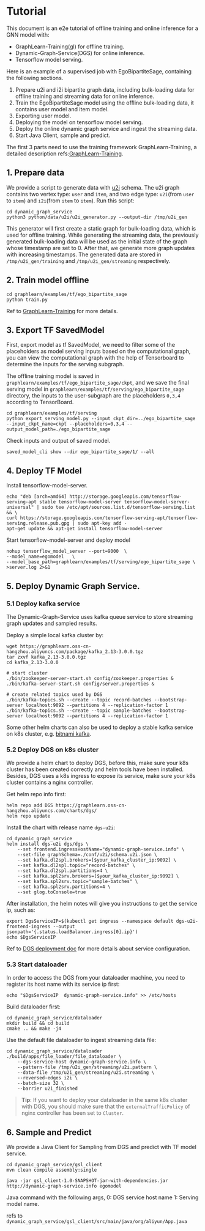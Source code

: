 # Tutorial

This document is an e2e tutorial of offline training and online inference for a GNN model with:
  - GraphLearn-Training(gl) for offline training.
  - Dynamic-Graph-Service(DGS) for online inference.
  - Tensorflow model serving.

Here is an example of a supervised job with EgoBipartiteSage, containing the following sections.
1. Prepare u2i and i2i bipartite graph data, including bulk-loading data for offline training and streaming data for online inference.
2. Train the EgoBipartiteSage model using the offline bulk-loading data, it contains user model and item model.
3. Exporting user model.
4. Deploying the model on tensorflow model serving.
5. Deploy the online dynamic graph service and ingest the streaming data.
6. Start Java Client, sample and predict.

The first 3 parts need to use the training framework GraphLearn-Training, a detailed description refs:[GraphLearn-Training](../gl/intro.md).

## 1. Prepare data

We provide a script to generate data with [u2i](https://github.com/alibaba/graph-learn/blob/master/dynamic_graph_service/conf/u2i/schema.u2i.json) schema.
The u2i graph contains two vertex type: `user` and `item`, and two edge type: `u2i`(from `user` to `item`) and `i2i`(from `item` to `item`).
Run this script:

```shell
cd dynamic_graph_service
python3 python/data/u2i/u2i_generator.py --output-dir /tmp/u2i_gen
```

This generator will first create a static graph for bulk-loading data, which is used for offline training.
While generating the streaming data, the previously generated bulk-loading data will be used as the initial state
of the graph whose timestamp are set to 0. After that, we generate more graph updates with increasing timestamps.
The generated data are stored in `/tmp/u2i_gen/training` and `/tmp/u2i_gen/streaming` respectively.


## 2. Train model offline

```shell
cd graphlearn/examples/tf/ego_bipartite_sage
python train.py
```

Ref to [GraphLearn-Training](../gl/intro.md) for more details.


## 3. Export TF SavedModel


First, export model as tf SavedModel, we need to filter some of the placeholders as model serving inputs based on the
computational graph, you can view the computational graph with the help of Tensorboard to determine the inputs for the
serving subgraph.

The offline training model is saved in `graphlearn/examples/tf/ego_bipartite_sage/ckpt`, and we save the final serving model in
`graphlearn/examples/tf/serving/ego_bipartite_sage` directory, the inputs to the user-subgraph are the placeholders `0,3,4` according to TensorBoard.

```shell
cd graphlearn/examples/tf/serving
python export_serving_model.py --input_ckpt_dir=../ego_bipartite_sage --input_ckpt_name=ckpt --placeholders=0,3,4 --output_model_path=./ego_bipartite_sage
```

Check inputs and output of saved model.
```shell
saved_model_cli show --dir ego_bipartite_sage/1/ --all
```

## 4. Deploy TF Model

Install tensorflow-model-server.

```shell
echo "deb [arch=amd64] http://storage.googleapis.com/tensorflow-serving-apt stable tensorflow-model-server tensorflow-model-server-universal" | sudo tee /etc/apt/sources.list.d/tensorflow-serving.list && \
curl https://storage.googleapis.com/tensorflow-serving-apt/tensorflow-serving.release.pub.gpg | sudo apt-key add -
apt-get update && apt-get install tensorflow-model-server
```

Start tensorflow-model-server and deploy model

```shell
nohup tensorflow_model_server --port=9000  \
--model_name=egomodel   \
--model_base_path=graphlearn/examples/tf/serving/ego_bipartite_sage \
>server.log 2>&1
```

## 5. Deploy Dynamic Graph Service.

### 5.1 Deploy kafka service
The Dynamic-Graph-Service uses kafka queue service to store streaming graph updates and sampled results.

Deploy a simple local kafka cluster by:
```shell
wget https://graphlearn.oss-cn-hangzhou.aliyuncs.com/package/kafka_2.13-3.0.0.tgz
tar zxvf kafka_2.13-3.0.0.tgz
cd kafka_2.13-3.0.0

# start cluster
./bin/zookeeper-server-start.sh config/zookeeper.properties &
./bin/kafka-server-start.sh config/server.properties &

# create related topics used by DGS
./bin/kafka-topics.sh --create --topic record-batches --bootstrap-server localhost:9092 --partitions 4 --replication-factor 1
./bin/kafka-topics.sh --create --topic sample-batches --bootstrap-server localhost:9092 --partitions 4 --replication-factor 1
```

Some other helm charts can also be used to deploy a stable kafka service on k8s cluster,
e.g. [bitnami kafka](https://github.com/bitnami/charts/tree/master/bitnami/kafka).

### 5.2 Deploy DGS on k8s cluster
We provide a helm chart to deploy DGS, before this, make sure your k8s cluster has been created correctly and helm tools have been installed.
Besides, DGS uses a k8s ingress to expose its service, make sure your k8s cluster contains a nginx controller.

Get helm repo info first:
```shell
helm repo add DGS https://graphlearn.oss-cn-hangzhou.aliyuncs.com/charts/dgs/
helm repo update
```

Install the chart with release name `dgs-u2i`:
```shell
cd dynamic_graph_service
helm install dgs-u2i dgs/dgs \
    --set frontend.ingressHostName="dynamic-graph-service.info" \
    --set-file graphSchema=./conf/u2i/schema.u2i.json \
    --set kafka.dl2spl.brokers=[$your_kafka_cluster_ip:9092] \
    --set kafka.dl2spl.topic="record-batches" \
    --set kafka.dl2spl.partitions=4 \
    --set kafka.spl2srv.brokers=[$your_kafka_cluster_ip:9092] \
    --set kafka.spl2srv.topic="sample-batches" \
    --set kafka.spl2srv.partitions=4 \
    --set glog.toConsole=true
```

After installation, the helm notes will give you instructions to get the service ip, such as:
```shell
export DgsServiceIP=$(kubectl get ingress --namespace default dgs-u2i-frontend-ingress --output jsonpath='{.status.loadBalancer.ingress[0].ip}')
echo $DgsServiceIP
```

Ref to [DGS deployment doc](deploy.md) for more details about service configuration.

### 5.3 Start dataloader
In order to access the DGS from your dataloader machine, you need to register its host name with its service ip first:
```shell
echo "$DgsServiceIP  dynamic-graph-service.info" >> /etc/hosts
```
Build dataloader first:
```shell
cd dynamic_graph_service/dataloader
mkdir build && cd build
cmake .. && make -j4
```
Use the default file dataloader to ingest streaming data file:
```shell
cd dynamic_graph_service/dataloader
./build/apps/file_loader/file_dataloader \
    --dgs-service-host dynamic-graph-service.info \
    --pattern-file /tmp/u2i_gen/streaming/u2i.pattern \
    --data-file /tmp/u2i_gen/streaming/u2i.streaming \
    --reversed-edges i2i \
    --batch-size 32 \
    --barrier u2i_finished
```
> **Tip**: If you want to deploy your dataloader in the same k8s cluster with DGS, you should make sure that the
> `externalTrafficPolicy` of nginx controller has been set to `Cluster`.


## 6. Sample and Predict

We provide a Java Client for Sampling from DGS and predict with TF model service.

```
cd dynamic_graph_service/gsl_client
mvn clean compile assembly:single

java -jar gsl_client-1.0-SNAPSHOT-jar-with-dependencies.jar http://dynamic-graph-service.info egomodel
```

Java command with the following args,
0: DGS service host name
1: Serving model name.

refs to `dynamic_graph_service/gsl_client/src/main/java/org/aliyun/App.java`

